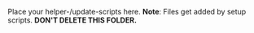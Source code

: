Place your helper-/update-scripts here.
__Note__: Files get added by setup scripts. __DON'T DELETE THIS FOLDER.__